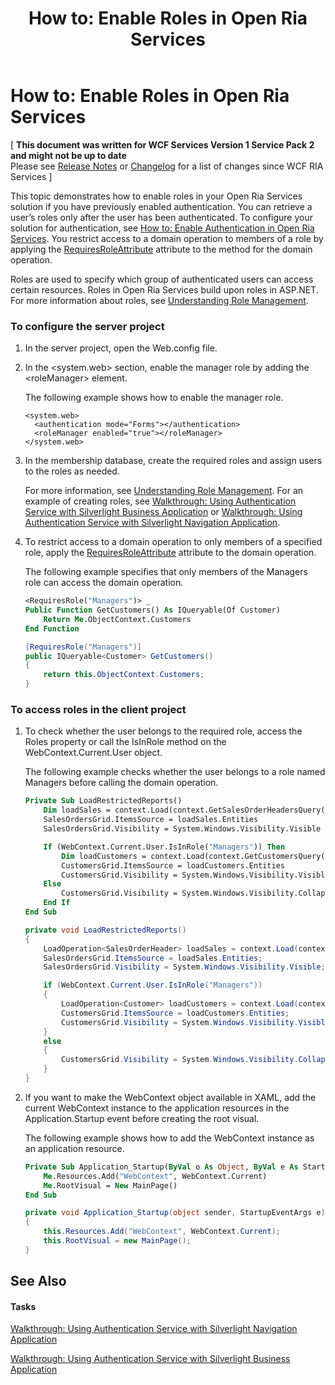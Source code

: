 ﻿---
title: 'How to: Enable Roles in Open Ria Services'
TOCTitle: 'How to: Enable Roles in Open Ria Services'
ms:assetid: f13fe7c4-c608-4c4d-a93c-1843902ab72e
ms:mtpsurl: https://msdn.microsoft.com/en-us/library/Ee707375(v=VS.91)
ms:contentKeyID: 27195683
ms.date: 08/19/2013
mtps_version: v=VS.91
dev_langs:
- vb
- csharp
---

# How to: Enable Roles in Open Ria Services

\[ **This document was written for WCF Services Version 1 Service Pack 2 and might not be up to date** <br />
Please see [Release Notes](https://github.com/OpenRIAServices/OpenRiaServices/releases) or [Changelog](https://github.com/OpenRIAServices/OpenRiaServices/blob/main/Changelog.md) for a list of changes since WCF RIA Services \]

This topic demonstrates how to enable roles in your Open Ria Services solution if you have previously enabled authentication. You can retrieve a user’s roles only after the user has been authenticated. To configure your solution for authentication, see [How to: Enable Authentication in Open Ria Services](./ee707353). You restrict access to a domain operation to members of a role by applying the [RequiresRoleAttribute](./ff422065) attribute to the method for the domain operation.

Roles are used to specify which group of authenticated users can access certain resources. Roles in Open Ria Services build upon roles in ASP.NET. For more information about roles, see [Understanding Role Management](http://go.microsoft.com/fwlink/?linkid=168719).

### To configure the server project

1.  In the server project, open the Web.config file.

2.  In the \<system.web\> section, enable the manager role by adding the \<roleManager\> element.
    
    The following example shows how to enable the manager role.
    
        <system.web>
          <authentication mode="Forms"></authentication>
          <roleManager enabled="true"></roleManager>
        </system.web>

3.  In the membership database, create the required roles and assign users to the roles as needed.
    
    For more information, see [Understanding Role Management](http://go.microsoft.com/fwlink/?linkid=168719). For an example of creating roles, see [Walkthrough: Using Authentication Service with Silverlight Business Application](./ee942449) or [Walkthrough: Using Authentication Service with Silverlight Navigation Application](./ee942451).

4.  To restrict access to a domain operation to only members of a specified role, apply the [RequiresRoleAttribute](./ff422065) attribute to the domain operation.
    
    The following example specifies that only members of the Managers role can access the domain operation.
    
    ``` vb
    <RequiresRole("Managers")> _
    Public Function GetCustomers() As IQueryable(Of Customer)
        Return Me.ObjectContext.Customers
    End Function
    ```
    
    ``` csharp
    [RequiresRole("Managers")]
    public IQueryable<Customer> GetCustomers()
    {
        return this.ObjectContext.Customers;
    }
    ```

### To access roles in the client project

1.  To check whether the user belongs to the required role, access the Roles property or call the IsInRole method on the WebContext.Current.User object.
    
    The following example checks whether the user belongs to a role named Managers before calling the domain operation.
    
    ``` vb
    Private Sub LoadRestrictedReports()
        Dim loadSales = context.Load(context.GetSalesOrderHeadersQuery().Take(numberOfRows))
        SalesOrdersGrid.ItemsSource = loadSales.Entities
        SalesOrdersGrid.Visibility = System.Windows.Visibility.Visible
    
        If (WebContext.Current.User.IsInRole("Managers")) Then
            Dim loadCustomers = context.Load(context.GetCustomersQuery().Take(numberOfRows))
            CustomersGrid.ItemsSource = loadCustomers.Entities
            CustomersGrid.Visibility = System.Windows.Visibility.Visible
        Else
            CustomersGrid.Visibility = System.Windows.Visibility.Collapsed
        End If
    End Sub
    ```
    
    ``` csharp
    private void LoadRestrictedReports()
    {
        LoadOperation<SalesOrderHeader> loadSales = context.Load(context.GetSalesOrderHeadersQuery().Take(numberOfRows));
        SalesOrdersGrid.ItemsSource = loadSales.Entities;
        SalesOrdersGrid.Visibility = System.Windows.Visibility.Visible;
    
        if (WebContext.Current.User.IsInRole("Managers"))
        {
            LoadOperation<Customer> loadCustomers = context.Load(context.GetCustomersQuery().Take(numberOfRows));
            CustomersGrid.ItemsSource = loadCustomers.Entities;
            CustomersGrid.Visibility = System.Windows.Visibility.Visible;
        }
        else
        {
            CustomersGrid.Visibility = System.Windows.Visibility.Collapsed;
        }
    }
    ```

2.  If you want to make the WebContext object available in XAML, add the current WebContext instance to the application resources in the Application.Startup event before creating the root visual.
    
    The following example shows how to add the WebContext instance as an application resource.
    
    ``` vb
    Private Sub Application_Startup(ByVal o As Object, ByVal e As StartupEventArgs) Handles Me.Startup
        Me.Resources.Add("WebContext", WebContext.Current)
        Me.RootVisual = New MainPage()
    End Sub
    ```
    
    ``` csharp
    private void Application_Startup(object sender, StartupEventArgs e)
    {
        this.Resources.Add("WebContext", WebContext.Current);
        this.RootVisual = new MainPage();
    }
    ```

## See Also

#### Tasks

[Walkthrough: Using Authentication Service with Silverlight Navigation Application](./ee942451)

[Walkthrough: Using Authentication Service with Silverlight Business Application](./ee942449)


